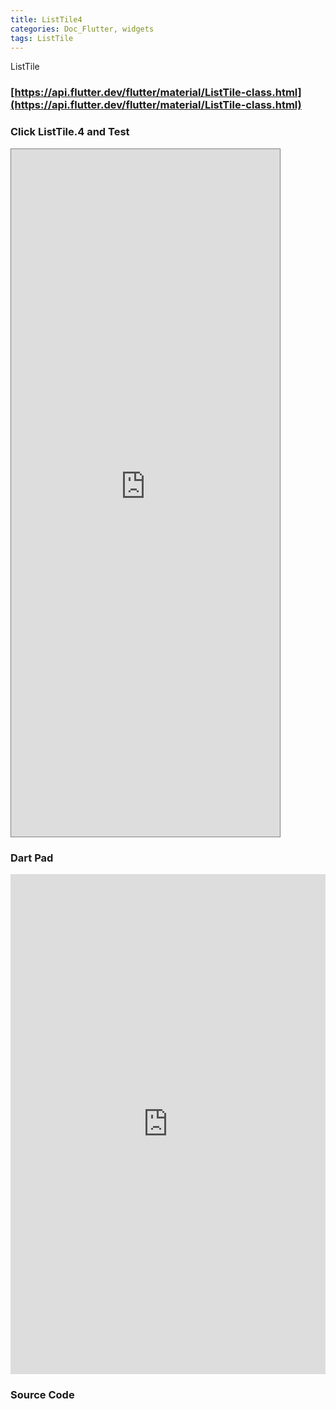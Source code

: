 ```yaml
---
title: ListTile4
categories: Doc_Flutter, widgets
tags: ListTile
---
```

ListTile

### [https://api.flutter.dev/flutter/material/ListTile-class.html](https://api.flutter.dev/flutter/material/ListTile-class.html)

### Click ListTile.4 and Test

<iframe src="https://kissthecoke.github.io/doc_flutter_samples//" style="width:430px;height:1100px;border:1px solid gray"></iframe>


### Dart Pad

<iframe src="https://dartpad.dev/?id=d9bfc7d8c18045d49d51ce0e8261b371" style="width:100%;height:800px;border:none"></iframe>

### Source Code

<script src="https://gist.github.com/kissthecoke/d9bfc7d8c18045d49d51ce0e8261b371.js"></script>
